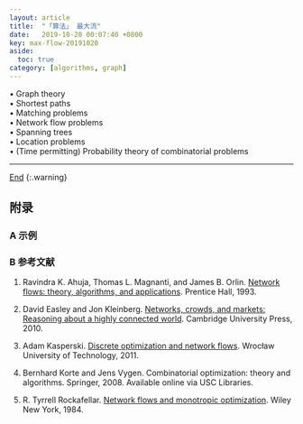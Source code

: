 ```yaml
---
layout: article
title:  "「算法」 最大流"
date:   2019-10-20 00:07:40 +0800
key: max-flow-20191020
aside:
  toc: true
category: [algorithms, graph]
---
```

<span id='head'></span>
>  

<!--more-->  

• Graph theory    
• Shortest paths    
• Matching problems    
• Network flow problems    
• Spanning trees    
• Location problems    
• (Time permitting) Probability theory of combinatorial problems    

-------------------  
[End](#head)
{:.warning}  



## 附录
### A 示例


### B 参考文献  
1. Ravindra K. Ahuja, Thomas L. Magnanti, and James B. Orlin. [Network flows: theory, algorithms, and applications](http://cs.yazd.ac.ir/hasheminezhad/STSCS4R1.pdf). Prentice Hall, 1993.     

1. David Easley and Jon Kleinberg. [Networks, crowds, and markets: Reasoning about a highly connected world](http://www.cs.cornell.edu/home/kleinber/networks-book/networks-book.pdf). Cambridge University Press, 2010.     

1. Adam Kasperski. [Discrete optimization and network flows](http://www.ioz.pwr.wroc.pl/pracownicy/kasperski/prv/discropt.pdf). Wrocław University of Technology, 2011.     

1. Bernhard Korte and Jens Vygen. Combinatorial optimization: theory and algorithms. Springer, 2008. Available online via USC Libraries.     

1. R. Tyrrell Rockafellar. [Network flows and monotropic optimization](http://www.math.washington.edu/∼rtr/papers/rtr102-NetworkFlows.pdf). Wiley New York, 1984.     
